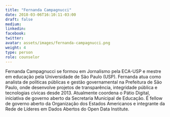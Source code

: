 ```yaml
---
title: "Fernanda Campagnucci"
date: 2018-03-06T16:10:11-03:00
draft: false
medium:
linkedin:
facebook:
twitter:
avatar: assets/images/fernanda-campagnucci.png
weight: 4
type: person
role: counselor
---
```


Fernanda Campagnucci se formou em Jornalismo pela ECA-USP e mestre em educação pela Universidade de São Paulo (USP). Fernanda atua como analista de políticas públicas e gestão governamental na Prefeitura de São Paulo, onde desenvolve projetos de transparência, integridade pública e tecnologias cívicas desde 2013. Atualmente coordena o Pátio Digital, iniciativa de governo aberto da Secretaria Municipal de Educação. É fellow de governo aberto da Organização dos Estados Americanos e integrante da Rede de Líderes em Dados Abertos do Open Data Institute.
